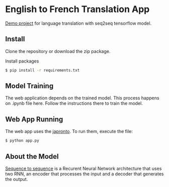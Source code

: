 # English to French Translation App

[Demo project]() for language translation with seq2seq tensorflow model.

## Install

Clone the repository or download the zip package.

Install packages

```bash
$ pip install -r requirements.txt
```

## Model Training

The web application depends on the trained model. This process happens on .ipynb file here. Follow the instructions there 
to train the model.

## Web App Running

The web app uses the [japronto](https://github.com/squeaky-pl/japronto). To run them, execute the file:

```bash
$ python app.py
```
## About the Model

[Sequence to sequence](https://papers.nips.cc/paper/5346-sequence-to-sequence-learning-with-neural-networks.pdf) is a 
Recurent Neural Network architecture that uses two RNN, an encoder that processes the input and a decoder that generates 
the output.
